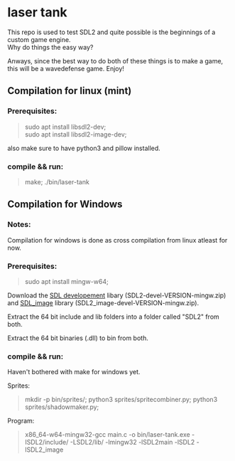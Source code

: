 # laser tank
This repo is used to test SDL2 and quite possible is the beginnings of a custom game engine.  
Why do things the easy way?  
  
Anways, since the best way to do both of these things is to make a game, this will be a wavedefense game. Enjoy!  

## Compilation for linux (mint)
### Prerequisites:
> sudo apt install libsdl2-dev;  
> sudo apt install libsdl2-image-dev;  

also make sure to have python3 and pillow installed.
  
### compile && run:  
> make; ./bin/laser-tank  

## Compilation for Windows
### Notes:
Compilation for windows is done as cross compilation from linux atleast for now.

### Prerequisites:
> sudo apt install mingw-w64;

Download the [SDL developement](https://github.com/libsdl-org/SDL/releases) libary (SDL2-devel-VERSION-mingw.zip) and [SDL_image](https://github.com/libsdl-org/SDL_image/releases) library (SDL2_image-devel-VERSION-mingw.zip).

Extract the 64 bit include and lib folders into a folder called "SDL2" from both.

Extract the 64 bit binaries (.dll) to bin from both.

### compile && run:  
Haven't bothered with make for windows yet.
  
Sprites:
> mkdir -p bin/sprites/; python3 sprites/spritecombiner.py; python3 sprites/shadowmaker.py;
  
Program:
> x86_64-w64-mingw32-gcc main.c -o bin/laser-tank.exe -ISDL2/include/ -LSDL2/lib/ -lmingw32 -lSDL2main -lSDL2 -lSDL2_image
